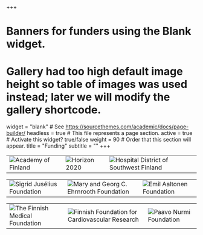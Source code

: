 +++
# Banners for funders using the Blank widget.
# Gallery had too high default image height so table of images was used instead; later we will modify the gallery shortcode.
widget = "blank"  # See https://sourcethemes.com/academic/docs/page-builder/
headless = true  # This file represents a page section.
active = true  # Activate this widget? true/false
weight = 90  # Order that this section will appear.
title = "Funding"
subtitle = ""
+++



|   |   |   |
|---|---|---|
| ![Academy of Finland](/img/akatemia.jpg)  | ![Horizon 2020](/img/horizon2020_2.jpg) | ![Hospital District of Southwest Finland](/img/VSSHP.png)   |



|   |   |   |
|---|---|---|
|![Sigrid Jusélius Foundation](/img/juselius-logo2.jpg) | ![Mary and Georg C. Ehrnrooth Foundation](/img/ehrnrooth2.jpg) | ![Emil Aaltonen Foundation](/img/eas.png) |


|   |   |   |
|---|---|---|
|![The Finnish Medical Foundation](/img/laaketieteensaatio2b.png) | ![Finnish Foundation for Cardiovascular Research](/img/sydansaatio.png)| ![Paavo Nurmi Foundation](/img/paavonurmi.png) |
 
